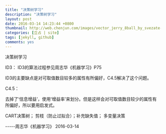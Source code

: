 ```yaml
---
title: "决策树学习"
description: "决策树学习"
layout: post
date: 2016-03-14 14:23:44 +0800
thumbnail: http://web.chenjun.com/images/vector_jerry_8ball_by_svezate-d6lzyyh.png
categories: [立占 | site]
tags: [jekyll, github]
comments: yes
---
```

决策树学习

ID3：
ID3的算法过程参见周志华《机器学习》P75

ID3的主要缺点是对可取值数目较多的属性有所偏好，C4.5解决了这个问题。

C4.5：

去掉了‘信息增益’，使用‘增益率’来划分。但是这样会对可取值数目较少的属性有所偏好，所以要用启发式。

CART决策树； 剪枝（防止过拟合）；补充缺失值； 多变量决策

-----周志华《机器学习》 2016-03-14